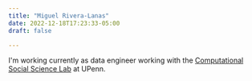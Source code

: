 ```yaml
---
title: "Miguel Rivera-Lanas"
date: 2022-12-18T17:23:33-05:00
draft: false

---
```


I'm working currently as data engineer working with the [Computational Social Science Lab]() at UPenn. 


